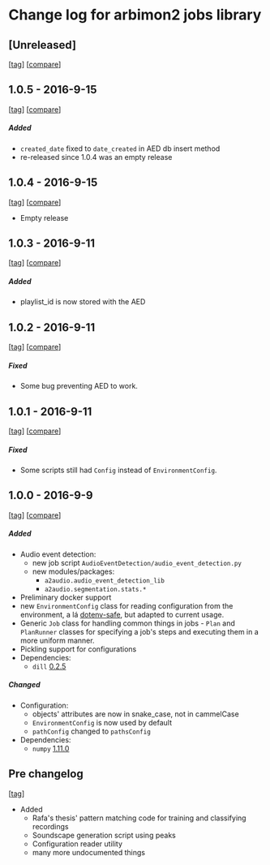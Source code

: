 # Change log for arbimon2 jobs library

## [Unreleased]
[[tag](https://github.com/Sieve-Analytics/arbimon2-jobs/commit/HEAD)]
[[compare](https://github.com/Sieve-Analytics/arbimon2-jobs/compare/HEAD...v1.0.5)]

## 1.0.5 - 2016-9-15
[[tag](https://github.com/Sieve-Analytics/arbimon2-jobs/releases/tag/v1.0.5)]
[[compare](https://github.com/Sieve-Analytics/arbimon2-jobs/compare/v1.0.4...v1.0.5)]

##### Added
- `created_date` fixed to `date_created` in AED db insert method
- re-released since 1.0.4 was an empty release

## 1.0.4 - 2016-9-15
[[tag](https://github.com/Sieve-Analytics/arbimon2-jobs/releases/tag/v1.0.4)]
[[compare](https://github.com/Sieve-Analytics/arbimon2-jobs/compare/v1.0.3...v1.0.4)]

- Empty release

## 1.0.3 - 2016-9-11
[[tag](https://github.com/Sieve-Analytics/arbimon2-jobs/releases/tag/v1.0.3)]
[[compare](https://github.com/Sieve-Analytics/arbimon2-jobs/compare/v1.0.2...v1.0.3)]

##### Added
- playlist_id is now stored with the AED

## 1.0.2 - 2016-9-11
[[tag](https://github.com/Sieve-Analytics/arbimon2-jobs/releases/tag/v1.0.2)]
[[compare](https://github.com/Sieve-Analytics/arbimon2-jobs/compare/v1.0.1...v1.0.2)]

##### Fixed
- Some bug preventing AED to work.

## 1.0.1 - 2016-9-11
[[tag](https://github.com/Sieve-Analytics/arbimon2-jobs/releases/tag/v1.0.1)]
[[compare](https://github.com/Sieve-Analytics/arbimon2-jobs/compare/v1.0.0...v1.0.1)]

##### Fixed
- Some scripts still had `Config` instead of `EnvironmentConfig`.


## 1.0.0 - 2016-9-9    
[[tag](https://github.com/Sieve-Analytics/arbimon2-jobs/releases/tag/v1.0.0)]
[[compare](https://github.com/Sieve-Analytics/arbimon2-jobs/compare/3d3050dad7af986887f37612376d129e59967464...v1.0.0)]

##### Added
- Audio event detection:
    - new job script `AudioEventDetection/audio_event_detection.py`
    - new modules/packages:
        - `a2audio.audio_event_detection_lib`
        - `a2audio.segmentation.stats.*`
- Preliminary docker support
- new `EnvironmentConfig` class for reading configuration from the environment, a lá [dotenv-safe](https://github.com/rolodato/dotenv-safe), but adapted to current usage.
- Generic `Job` class for handling common things in jobs
- `Plan` and `PlanRunner` classes for specifying a job's steps and executing them in a
    more uniform manner.
- Pickling support for configurations
- Dependencies:
    - `dill` [0.2.5](https://pypi.python.org/pypi/dill/0.2.5)

##### Changed
- Configuration:
    - objects' attributes are now in snake_case, not in cammelCase
    - `EnvironmentConfig` is now used by default
    - `pathConfig` changed to `pathsConfig`
- Dependencies:
    - `numpy` [1.11.0](https://pypi.python.org/pypi/numpy/1.11.0)



## Pre changelog
[[tag](https://github.com/Sieve-Analytics/arbimon2-jobs/commit/3d3050dad7af986887f37612376d129e59967464)]

- Added
    - Rafa's thesis' pattern matching code for training and classifying recordings
    - Soundscape generation script using peaks
    - Configuration reader utility
    - many more undocumented things
